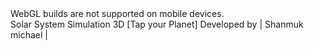 <!DOCTYPE html>
<html lang="en-us">
  <head>
    <meta charset="utf-8">
    <meta http-equiv="Content-Type" content="text/html; charset=utf-8">
    <title>Solar System Simulation 3D </title>
    <link rel="shortcut icon" href="TemplateData/favicon.ico">
    <link rel="stylesheet" href="TemplateData/style.css">
  </head>
  <body>
    <div id="unity-container" class="unity-desktop">
      <canvas id="unity-canvas"></canvas>
      <div id="unity-loading-bar">
        <div id="unity-logo"></div>
        <div id="unity-progress-bar-empty">
          <div id="unity-progress-bar-full"></div>
        </div>
      </div>
      <div id="unity-mobile-warning">
        WebGL builds are not supported on mobile devices.
      </div>
      <div id="unity-footer">
        <div id="unity-webgl-logo"></div>
        <div id="unity-fullscreen-button"></div>
        <div id="unity-build-title">Solar System Simulation 3D [Tap your Planet] Developed by | Shanmuk michael | </div>
      </div>
    </div>
    <script>
      var buildUrl = "Build";
      var loaderUrl = buildUrl + "/WebGL.loader.js";
      var config = {
        dataUrl: buildUrl + "/WebGL.data",
        frameworkUrl: buildUrl + "/WebGL.framework.js",
        codeUrl: buildUrl + "/WebGL.wasm",
        streamingAssetsUrl: "StreamingAssets",
        companyName: "DefaultCompany",
        productName: "Solar System Simulation",
        productVersion: "1.0",
      };

      var container = document.querySelector("#unity-container");
      var canvas = document.querySelector("#unity-canvas");
      var loadingBar = document.querySelector("#unity-loading-bar");
      var progressBarFull = document.querySelector("#unity-progress-bar-full");
      var fullscreenButton = document.querySelector("#unity-fullscreen-button");
      var mobileWarning = document.querySelector("#unity-mobile-warning");

      if (/iPhone|iPad|iPod|Android/i.test(navigator.userAgent)) {
        container.className = "unity-mobile";
        config.devicePixelRatio = 1;
        mobileWarning.style.display = "block";
        setTimeout(() => {
          mobileWarning.style.display = "none";
        }, 5000);
      } else {
        canvas.style.width = "1536px";
        canvas.style.height = "700px";
      }
      loadingBar.style.display = "block";

      var script = document.createElement("script");
      script.src = loaderUrl;
      script.onload = () => {
        createUnityInstance(canvas, config, (progress) => {
          progressBarFull.style.width = 100 * progress + "%";
        }).then((unityInstance) => {
          loadingBar.style.display = "none";
          fullscreenButton.onclick = () => {
            unityInstance.SetFullscreen(1);
          };
        }).catch((message) => {
          alert(message);
        });
      };
      document.body.appendChild(script);
    </script>
  </body>
</html>





